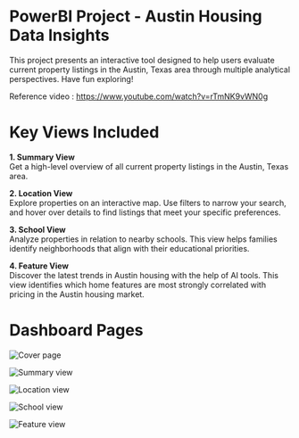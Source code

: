 # PowerBI Project - Austin Housing Data Insights

This project presents an interactive tool designed to help users evaluate current property listings in the Austin, Texas area through multiple analytical perspectives. Have fun exploring!

Reference video : https://www.youtube.com/watch?v=rTmNK9vWN0g

# Key Views Included
**1. Summary View**  
Get a high-level overview of all current property listings in the Austin, Texas area.

**2. Location View**  
Explore properties on an interactive map. Use filters to narrow your search, and hover over details to find listings that meet your specific preferences.

**3. School View**  
Analyze properties in relation to nearby schools. This view helps families identify neighborhoods that align with their educational priorities.

**4. Feature View**  
Discover the latest trends in Austin housing with the help of AI tools. This view identifies which home features are most strongly correlated with pricing in the Austin housing market.

# Dashboard Pages
![Cover page](https://github.com/user-attachments/assets/4994a9d1-12bf-462b-8ad0-acef581bf190)

![Summary view](https://github.com/user-attachments/assets/19273a10-2a34-4e5f-8b28-d8015a2260a7)

![Location view](https://github.com/user-attachments/assets/193af3ed-08be-43b9-8a5a-231d276cb78f)

![School view](https://github.com/user-attachments/assets/67cdbd54-4c07-48f6-8d4c-49aad5d401b2)

![Feature view](https://github.com/user-attachments/assets/7c3bbe32-4d3c-4d2c-a950-7b5ac13fb935)
